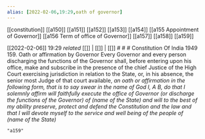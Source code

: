 ```yaml
---
alias: [2022-02-06,19:29,oath of governor]
---
```

[[constitution]] [[a150]] [[a151]] [[a152]] [[a153]] [[a154]] [[a155 Appointment of Governor]] [[a156 Term of office of Governor]] [[a157]] [[a158]] [[a159]]

[[2022-02-06]] 19:29 _related_ [[]] | [[]] | [[]] # # #
Constitution Of India 1949
159. Oath or affirmation by Governor Every Governor and every person discharging the functions of the Governor shall, before entering upon his office, make and subscribe in the presence of the chief Justice of the High Court exercising jurisdiction in relation to the State, or, in his absence, the senior most Judge of that court available, *an oath or affirmation in the following form, that is to say swear in the name of God I, A B, do that I solemnly affirm will faithfully execute the office of Governor (or discharge the functions of the Governor) of (name of the State) and will to the best of my ability preserve, protect and defend the Constitution and the law and that I will devote myself to the service and well being of the people of (name of the State)*
```query
"a159"
```